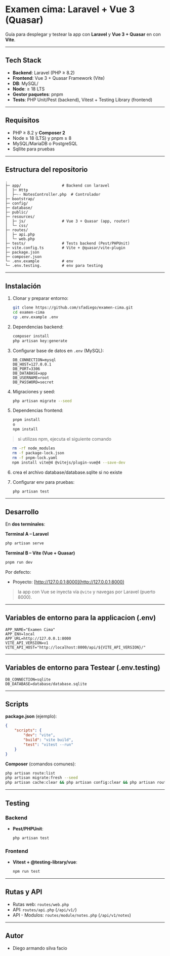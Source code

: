 # Examen cima: Laravel + Vue 3 (Quasar)

Guía para desplegar y testear la app con **Laravel** y **Vue 3 + Quasar** en con **Vite**.

---

## Tech Stack

-   **Backend**: Laravel (PHP ≥ 8.2)
-   **Frontend**: Vue 3 + Quasar Framework (Vite)
-   **DB**: MySQL/
-   **Node**: ≥ 18 LTS
-   **Gestor paquetes**: pnpm
-   **Tests**: PHP Unit/Pest (backend), Vitest + Testing Library (frontend)

---

## Requisitos

-   PHP ≥ 8.2 y **Composer 2**
-   Node ≥ 18 (LTS) y pnpm ≥ 8
-   MySQL/MariaDB o PostgreSQL
-   Sqllite para pruebas

---

## Estructura del repositorio

```
.
├─ app/                  # Backend con laravel
│  ├─ Http
│  ├─-- NotesController.php  # Controlador
├─ bootstrap/
├─ config/
├─ database/
├─ public/
├─ resources/
│  ├─ js/                # Vue 3 + Quasar (app, router)
│  └─ css/
├─ routes/
│  ├─ api.php
│  └─ web.php
├─ tests/                # Tests backend (Pest/PHPUnit)
├─ vite.config.ts        # Vite + @quasar/vite-plugin
├─ package.json
├─ composer.json
└─ .env.example          # env
└─ .env.testing.         # env para testing
```

---

## Instalación

1. Clonar y preparar entorno:

    ```bash
    git clone https://github.com/sfadiego/examen-cima.git
    cd examen-cima
    cp .env.example .env
    ```

2. Dependencias backend:

    ```bash
    composer install
    php artisan key:generate
    ```

3. Configurar base de datos en `.env` (MySQL):

    ```env
    DB_CONNECTION=mysql
    DB_HOST=127.0.0.1
    DB_PORT=3306
    DB_DATABASE=app
    DB_USERNAME=root
    DB_PASSWORD=secret
    ```

4. Migraciones y seed:

    ```bash
    php artisan migrate --seed
    ```

5. Dependencias frontend:

    ```bash
    pnpm install
    o 
    npm install
    ```
> si utilizas npm, ejecuta el siguiente comando
 ```bash
    rm -rf node_modules
    rm -f package-lock.json
    rm -f pnpm-lock.yaml
    npm install vite@4 @vitejs/plugin-vue@4 --save-dev
```
6. crea el archivo database/database.sqlite si no existe
7. Configurar env para pruebas:

    ```bash
    php artisan test
    ```

---

## Desarrollo

En **dos terminales**:

**Terminal A – Laravel**

```bash
php artisan serve
```

**Terminal B – Vite (Vue + Quasar)**

```bash
pnpm run dev
```

Por defecto:

-   Proyecto: [http://127.0.0.1:8000](http://127.0.0.1:8000)

> la app con Vue se inyecta vía `@vite` y navegas por Laravel (puerto 8000).

---

## Variables de entorno para la applicacion (.env)

```env
APP_NAME="Examen Cima"
APP_ENV=local
APP_URL=http://127.0.0.1:8000
VITE_API_VERSION=v1
VITE_API_HOST="http://localhost:8000/api/${VITE_API_VERSION}/"
```

---

## Variables de entorno para Testear (.env.testing)

```env.testing
DB_CONNECTION=sqlite
DB_DATABASE=database/database.sqlite
```

---

## Scripts

**package.json** (ejemplo):

```json
{
    "scripts": {
        "dev": "vite",
        "build": "vite build",
        "test": "vitest --run"
    }
}
```

**Composer** (comandos comunes):

```bash
php artisan route:list
php artisan migrate:fresh --seed
php artisan cache:clear && php artisan config:clear && php artisan route:clear
```

---

## Testing

### Backend

-   **Pest/PHPUnit**:

    ```bash
    php artisan test
    ```

### Frontend

-   **Vitest + @testing-library/vue**:

    ```bash
    npm run test
    ```

---

## Rutas y API

-   Rutas web: `routes/web.php`
-   API: `routes/api.php` (`/api/v1/`)
-   API - Modulos: `routes/module/notes.php` (`/api/v1/notes`)

---

## Autor

-   Diego armando silva facio
